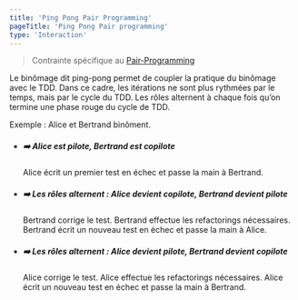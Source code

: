 ```yaml
---
title: 'Ping Pong Pair Programming'
pageTitle: 'Ping Pong Pair programming'
type: 'Interaction'
---
```


> Contrainte spécifique au [Pair-Programming](/rules/pair-progamming)

Le binômage dit ping-pong permet de coupler la pratique du binômage avec le TDD. Dans ce cadre, les itérations ne sont plus rythmées par le temps, mais par le cycle du TDD. Les rôles alternent à chaque fois qu’on termine une phase rouge du cycle de TDD.

Exemple : Alice et Bertrand binôment.

- ##### ➡️ Alice est pilote, Bertrand est copilote
  Alice écrit un premier test en échec et passe la main à Bertrand.
- ##### ➡️ Les rôles alternent : Alice devient copilote, Bertrand devient pilote
  Bertrand corrige le test.
  Bertrand effectue les refactorings nécessaires.
  Bertrand écrit un nouveau test en échec et passe la main à Alice.
- ##### ➡️ Les rôles alternent : Alice devient pilote, Bertrand devient copilote
  Alice corrige le test.
  Alice effectue les refactorings nécessaires.
  Alice écrit un nouveau test en échec et passe la main à Bertrand.
  
